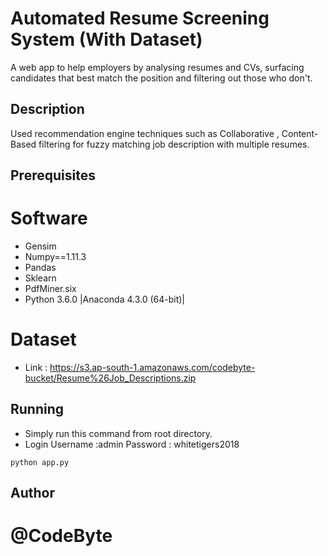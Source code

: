 # Automated Resume Screening System (With Dataset)
A web app to help employers by analysing resumes and CVs, surfacing candidates that best match the position and filtering out those who don't.

## Description
Used recommendation engine techniques such as Collaborative , Content-Based filtering for fuzzy matching job description with multiple resumes.

## Prerequisites
##
# Software
* Gensim
* Numpy==1.11.3
* Pandas
* Sklearn
* PdfMiner.six
* Python 3.6.0 |Anaconda 4.3.0 (64-bit)|

# Dataset

* Link : https://s3.ap-south-1.amazonaws.com/codebyte-bucket/Resume%26Job_Descriptions.zip

## Running

* Simply run this command from root directory.
* Login Username :admin
        Password : whitetigers2018

```
python app.py

```

## Author

# @CodeByte
